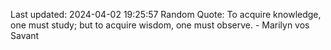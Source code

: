 Last updated: 2024-04-02 19:25:57
Random Quote: To acquire knowledge, one must study; but to acquire wisdom, one must observe. - Marilyn vos Savant